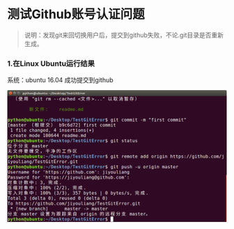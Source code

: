 # 测试Github账号认证问题


> 说明：发现git来回切换用户后，提交到github失败，不论.git目录是否重新生成。


### 1.在Linux Ubuntu运行结果

系统：ubuntu 16.04
成功提交到github

![](screenshot1.png)


